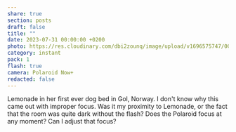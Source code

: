 ```yaml
---
share: true
section: posts
draft: false
title: ""
date: 2023-07-31 00:00:00 +0200
photo: https://res.cloudinary.com/dbi2zounq/image/upload/v1696575747/006_uxmp90.jpg
category: instant
pack: 1
flash: true
camera: Polaroid Now+
redacted: false
---
```



Lemonade in her first ever dog bed in Gol, Norway. I don't know why this came out with improper focus. Was it my proximity to Lemonade, or the fact that the room was quite dark without the flash? Does the Polaroid focus at any moment? Can I adjust that focus?